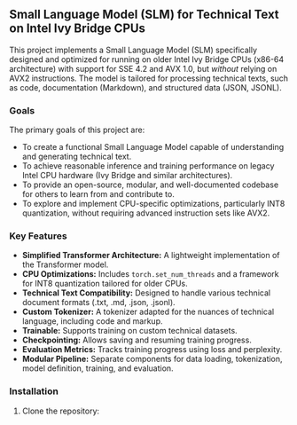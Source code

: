 ## Small Language Model (SLM) for Technical Text on Intel Ivy Bridge CPUs

This project implements a Small Language Model (SLM) specifically designed and optimized for running on older Intel Ivy Bridge CPUs (x86-64 architecture) with support for SSE 4.2 and AVX 1.0, but *without* relying on AVX2 instructions. The model is tailored for processing technical texts, such as code, documentation (Markdown), and structured data (JSON, JSONL).

### Goals

The primary goals of this project are:

- To create a functional Small Language Model capable of understanding and generating technical text.
- To achieve reasonable inference and training performance on legacy Intel CPU hardware (Ivy Bridge and similar architectures).
- To provide an open-source, modular, and well-documented codebase for others to learn from and contribute to.
- To explore and implement CPU-specific optimizations, particularly INT8 quantization, without requiring advanced instruction sets like AVX2.

### Key Features

- **Simplified Transformer Architecture:** A lightweight implementation of the Transformer model.
- **CPU Optimizations:** Includes `torch.set_num_threads` and a framework for INT8 quantization tailored for older CPUs.
- **Technical Text Compatibility:** Designed to handle various technical document formats (.txt, .md, .json, .jsonl).
- **Custom Tokenizer:** A tokenizer adapted for the nuances of technical language, including code and markup.
- **Trainable:** Supports training on custom technical datasets.
- **Checkpointing:** Allows saving and resuming training progress.
- **Evaluation Metrics:** Tracks training progress using loss and perplexity.
- **Modular Pipeline:** Separate components for data loading, tokenization, model definition, training, and evaluation.

### Installation

1. Clone the repository:
